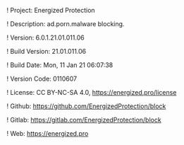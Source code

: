 ! Project: Energized Protection

! Description: ad.porn.malware blocking.

! Version: 6.0.1.21.01.011.06

! Build Version: 21.01.011.06

! Build Date: Mon, 11 Jan 21 06:07:38

! Version Code: 0110607

! License: CC BY-NC-SA 4.0, https://energized.pro/license

! Github: https://github.com/EnergizedProtection/block

! Gitlab: https://gitlab.com/EnergizedProtection/block


! Web: https://energized.pro
